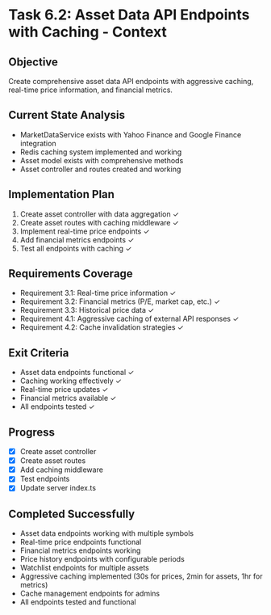 # Task 6.2: Asset Data API Endpoints with Caching - Context

## Objective

Create comprehensive asset data API endpoints with aggressive caching, real-time price information, and financial metrics.

## Current State Analysis

- MarketDataService exists with Yahoo Finance and Google Finance integration
- Redis caching system implemented and working
- Asset model exists with comprehensive methods
- Asset controller and routes created and working

## Implementation Plan

1. Create asset controller with data aggregation ✓
2. Create asset routes with caching middleware ✓
3. Implement real-time price endpoints ✓
4. Add financial metrics endpoints ✓
5. Test all endpoints with caching ✓

## Requirements Coverage

- Requirement 3.1: Real-time price information ✓
- Requirement 3.2: Financial metrics (P/E, market cap, etc.) ✓
- Requirement 3.3: Historical price data ✓
- Requirement 4.1: Aggressive caching of external API responses ✓
- Requirement 4.2: Cache invalidation strategies ✓

## Exit Criteria

- Asset data endpoints functional ✓
- Caching working effectively ✓
- Real-time price updates ✓
- Financial metrics available ✓
- All endpoints tested ✓

## Progress

- [x] Create asset controller
- [x] Create asset routes
- [x] Add caching middleware
- [x] Test endpoints
- [x] Update server index.ts

## Completed Successfully

- Asset data endpoints working with multiple symbols
- Real-time price endpoints functional
- Financial metrics endpoints working
- Price history endpoints with configurable periods
- Watchlist endpoints for multiple assets
- Aggressive caching implemented (30s for prices, 2min for assets, 1hr for metrics)
- Cache management endpoints for admins
- All endpoints tested and functional
